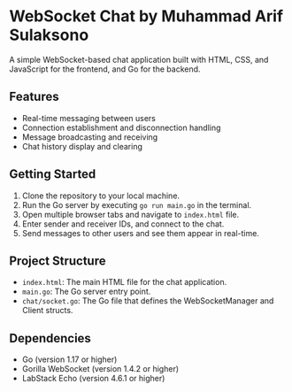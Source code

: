 # WebSocket Chat by Muhammad Arif Sulaksono

A simple WebSocket-based chat application built with HTML, CSS, and JavaScript for the frontend, and Go for the backend.

## Features

* Real-time messaging between users
* Connection establishment and disconnection handling
* Message broadcasting and receiving
* Chat history display and clearing

## Getting Started

1. Clone the repository to your local machine.
2. Run the Go server by executing `go run main.go` in the terminal.
3. Open multiple browser tabs and navigate to `index.html` file.
4. Enter sender and receiver IDs, and connect to the chat.
5. Send messages to other users and see them appear in real-time.

## Project Structure

* `index.html`: The main HTML file for the chat application.
* `main.go`: The Go server entry point.
* `chat/socket.go`: The Go file that defines the WebSocketManager and Client structs.

## Dependencies

* Go (version 1.17 or higher)
* Gorilla WebSocket (version 1.4.2 or higher)
* LabStack Echo (version 4.6.1 or higher)